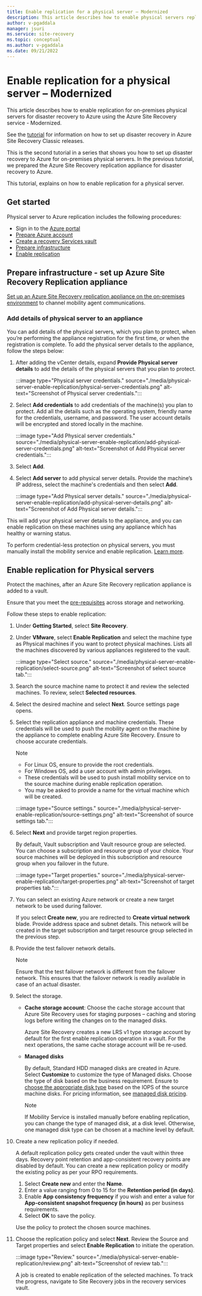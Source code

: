 ```yaml
---
title: Enable replication for a physical server – Modernized
description: This article describes how to enable physical servers replication for disaster recovery using the Azure Site Recovery service
author: v-pgaddala
manager: jsuri
ms.service: site-recovery
ms.topic: conceptual
ms.author: v-pgaddala
ms.date: 09/21/2022
---
```


# Enable replication for a physical server – Modernized

This article describes how to enable replication for on-premises physical servers for disaster recovery to Azure using the Azure Site Recovery service - Modernized.

See the [tutorial](./physical-azure-disaster-recovery.md) for information on how to set up disaster recovery in Azure Site Recovery Classic releases. 

This is the second tutorial in a series that shows you how to set up disaster recovery to Azure for on-premises physical servers. In the previous tutorial, we prepared the Azure Site Recovery replication appliance for disaster recovery to Azure.

This tutorial, explains on how to enable replication for a physical server.

## Get started

Physical server to Azure replication includes the following procedures:

- Sign in to the [Azure portal](https://ms.portal.azure.com/#home)
- [Prepare Azure account](/azure/site-recovery/vmware-azure-set-up-replication-tutorial-preview#prepare-azure-account)
- [Create a recovery Services vault](./quickstart-create-vault-template.md?tabs=CLI)
- [Prepare infrastructure](#prepare-infrastructure---set-up-azure-site-recovery-replication-appliance)
- [Enable replication](#enable-replication-for-physical-servers)

## Prepare infrastructure - set up Azure Site Recovery Replication appliance

[Set up an Azure Site Recovery replication appliance on the on-premises environment](/azure/site-recovery/deploy-vmware-azure-replication-appliance-preview) to channel mobility agent communications.
 
### Add details of physical server to an appliance

You can add details of the physical servers, which you plan to protect, when you’re performing the appliance registration for the first time, or when the registration is complete. To add the physical server details to the appliance, follow the steps below:

1. After adding the vCenter details, expand **Provide Physical server details** to add the details of the physical servers that you plan to protect.

   :::image type="Physical server credentials." source="./media/physical-server-enable-replication/physical-server-credentials.png" alt-text="Screenshot of Physical server credentials.":::

2. Select **Add credentials** to add credentials of the machine(s) you plan to protect. Add all the details such as the operating system, friendly name for the credentials, username, and password. The user account details will be encrypted and stored locally in the machine.

   :::image type="Add Physical server credentials." source="./media/physical-server-enable-replication/add-physical-server-credentials.png" alt-text="Screenshot of Add Physical server credentials."::: 

3. Select **Add**.

4. Select **Add server** to add physical server details. Provide the machine’s IP address, select the machine's credentials and then select **Add**.
    
   :::image type="Add Physical server details." source="./media/physical-server-enable-replication/add-physical-server-details.png" alt-text="Screenshot of Add Physical server details."::: 

This will add your physical server details to the appliance, and you can enable replication on these machines using any appliance which has healthy or warning status. 

To perform credential-less protection on physical servers, you must manually install the mobility service and enable replication. [Learn more](./vmware-physical-mobility-service-overview.md#install-the-mobility-service-using-ui-modernized).

## Enable replication for Physical servers

Protect the machines, after an Azure Site Recovery replication appliance is added to a vault.

Ensure that you meet the [pre-requisites](./vmware-physical-azure-support-matrix.md) across storage and networking.

Follow these steps to enable replication:

1.	Under **Getting Started**, select **Site Recovery**. 

2. Under **VMware**, select **Enable Replication** and select the machine type as Physical machines if you want to protect physical machines. 
Lists all the machines  discovered by various appliances registered to the vault.

   :::image type="Select source." source="./media/physical-server-enable-replication/select-source.png" alt-text="Screenshot of select source tab."::: 

3.	Search the source machine name to protect it and review the selected machines. To review, select **Selected resources**.

4.	Select the desired machine and select **Next**. Source settings page opens. 

5. Select the replication appliance and machine credentials. These credentials will be used to push the mobility agent on the machine by the appliance to complete enabling Azure Site Recovery. Ensure to choose accurate credentials.

    >[!Note]
    >- For Linux OS, ensure to provide the root credentials. 
    >- For Windows OS, add a user account with admin privileges. 
    >- These credentials will be used to push install mobility service on to the source machine during enable replication operation.
    >- You may be asked to provide a name for the virtual machine which will be created.
 
   :::image type="Source settings." source="./media/physical-server-enable-replication/source-settings.png" alt-text="Screenshot of source settings tab."::: 

6. Select **Next** and provide target region properties. 

    By default, Vault subscription and Vault resource group are selected. You can choose a subscription and resource group of your choice. Your source machines will be deployed in this subscription and resource group when you failover in the future.
 
   :::image type="Target properties." source="./media/physical-server-enable-replication/target-properties.png" alt-text="Screenshot of target properties tab."::: 

7.	You can select an existing Azure network or create a new target network to be used during failover. 

    If you select **Create new**, you are redirected to **Create virtual network** blade. Provide address space and subnet details. This network will be created in the target subscription and target resource group selected in the previous step.

8.	Provide the test failover network details.

    >[!Note]
    >Ensure that the test failover network is different from the failover network. This ensures that the failover network is readily available in case of an actual disaster.

9.	Select the storage.

      - **Cache storage account**: Choose the cache storage account that Azure Site Recovery uses for staging purposes – caching and storing logs before writing the changes on to the managed disks.
    
         Azure Site Recovery creates a new LRS v1 type storage account by default for the first enable replication operation in a vault. For the next operations, the same cache storage account will be re-used.

     - **Managed disks**

       By default, Standard HDD managed disks are created in Azure. Select **Customize** to customize the type of Managed disks. Choose the type of disk based on the business requirement. Ensure to [choose the appropriate disk type](../virtual-machines/disks-types.md#disk-type-comparison) based on the IOPS of the source machine disks. For pricing information, see [managed disk pricing](/pricing/details/managed-disks/).
 
       >[!Note]
       >If Mobility Service is installed manually before enabling replication, you can change the type of managed disk, at a disk level. Otherwise, one managed disk type can be chosen at a machine level by default.

10. Create a new replication policy if needed.

    A default replication policy gets created under the vault within three days. Recovery point retention and app-consistent recovery points are disabled by default. You can create a new replication policy or modify the existing policy as per your RPO requirements.

    1. Select **Create new** and enter the **Name**.
    1. Enter a value ranging from 0 to 15 for the **Retention period (in days)**.
    1. Enable **App consistency frequency** if you wish and enter a value for **App-consistent snapshot frequency (in hours)** as per business requirements.
    1. Select **OK** to save the policy.

    Use the policy to protect the chosen source machines.

11. Choose the replication policy and select **Next**. Review the Source and Target properties and select **Enable Replication** to initiate the operation.
 
    :::image type="Review." source="./media/physical-server-enable-replication/review.png" alt-text="Screenshot of review tab."::: 

    A job is created to enable replication of the selected machines. To track the progress, navigate to Site Recovery jobs in the recovery services vault.